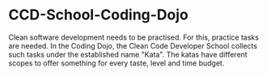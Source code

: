 # CCD-School-Coding-Dojo
Clean software development needs to be practised. For this, practice tasks are needed. 
In the Coding Dojo, the Clean Code Developer School collects such tasks under the established name "Kata". 
The katas have different scopes to offer something for every taste, level and time budget.